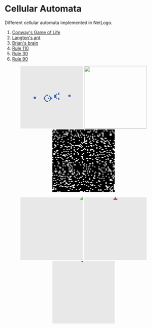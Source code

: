 # Cellular Automata

Different cellular automata implemented in NetLogo.

1. [Conway's Game of Life](https://en.wikipedia.org/wiki/Conway%27s_Game_of_Life)
2. [Langton's ant](https://en.wikipedia.org/wiki/Langton%27s_ant)
3. [Brian's brain](https://en.wikipedia.org/wiki/Brian%27s_Brain)
4. [Rule 110](https://en.wikipedia.org/wiki/Rule_110)
5. [Rule 30](https://en.wikipedia.org/wiki/Rule_30)
6. [Rule 90](https://en.wikipedia.org/wiki/Rule_90)



<p align="center">
    <img width="200" height="200" src="images/Conway_Game_Of_Life.gif">
    <img width="200" height="200" src="images/Langton_Ant.gif">
    <img width="200" height="200" src="images/Brian_Brain.gif">
</p>
<p align="center">
    <img width="200" height="200"src="images/Rule_110.gif">
    <img width="200" height="200" src="images/Rule_30.gif">
    <img width="200" height="200" src="images/Rule_90.gif">
</p>



